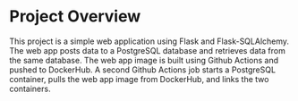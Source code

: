 # Project Overview
This project is a simple web application using Flask and Flask-SQLAlchemy. The web app posts data to a PostgreSQL database and retrieves data from the same database. The web app image is built using Github Actions and pushed to DockerHub. A second Github Actions job starts a PostgreSQL container, pulls the web app image from DockerHub, and links the two containers.

